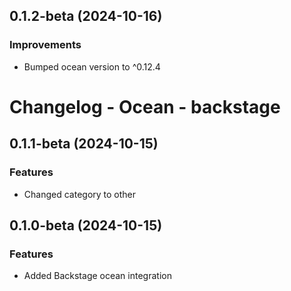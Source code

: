 ## 0.1.2-beta (2024-10-16)


### Improvements

- Bumped ocean version to ^0.12.4


# Changelog - Ocean - backstage

## 0.1.1-beta (2024-10-15)

### Features

- Changed category to other


## 0.1.0-beta (2024-10-15)

### Features

- Added Backstage ocean integration
